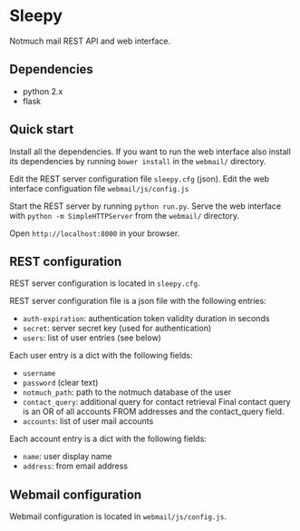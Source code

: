 Sleepy
======

Notmuch mail REST API and web interface.

Dependencies
------------

- python 2.x
- flask

Quick start
-----------

Install all the dependencies. If you want to run the web interface also
install its dependencies by running `bower install` in the `webmail/` directory.

Edit the REST server configuration file `sleepy.cfg` (json).
Edit the web interface configuation file `webmail/js/config.js`

Start the REST server by running `python run.py`.
Serve the web interface with `python -m SimpleHTTPServer` from the `webmail/` directory.

Open `http://localhost:8000` in your browser.

REST configuration
------------------

REST server configuration is located in `sleepy.cfg`.

REST server configuration file is a json file with the following entries:

- `auth-expiration`: authentication token validity duration in seconds
- `secret`: server secret key (used for authentication)
- `users`: list of user entries (see below)

Each user entry is a dict with the following fields:

- `username`
- `password` (clear text)
- `notmuch_path`: path to the notmuch database of the user
- `contact_query`: additional query for contact retrieval
Final contact query is an OR of all accounts FROM addresses and the contact_query field.
- `accounts`: list of user mail accounts

Each account entry is a dict with the following fields:

- `name`: user display name
- `address`: from email address

Webmail configuration
---------------------

Webmail configuration is located in `webmail/js/config.js`.

